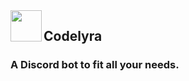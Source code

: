 <img src='./assets/interesting.jpg' width="50" align="left">
<h2>Codelyra</h2>
<h3>A Discord bot to fit all your needs.</h3>
